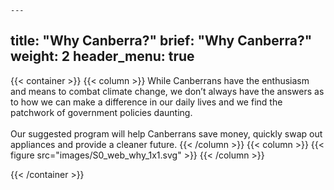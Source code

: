	---
title: "Why Canberra?"
brief: "Why Canberra?"
weight: 2
header_menu: true
--- 


 {{< container >}}
 {{< column >}}
While Canberrans have the enthusiasm and means to combat climate change, we don’t always have the answers as to how we can make a difference in our daily lives and we find the patchwork of government policies daunting.
<br><br>
Our suggested program will help Canberrans save money, quickly swap out appliances and provide a cleaner future.
{{< /column >}}
{{< column >}}
{{< figure src="images/S0_web_why_1x1.svg"   >}}
{{< /column >}}

{{< /container >}}
  
 
 